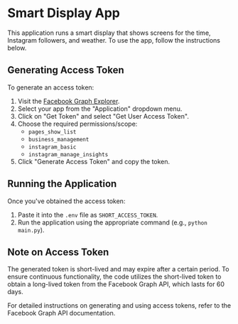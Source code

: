 # Smart Display App

This application runs a smart display that shows screens for the time, Instagram followers, and weather. To use the app, follow the instructions below.

## Generating Access Token

To generate an access token:

1. Visit the [Facebook Graph Explorer](https://developers.facebook.com/tools/explorer/).
2. Select your app from the "Application" dropdown menu.
3. Click on "Get Token" and select "Get User Access Token".
4. Choose the required permissions/scope:
   - `pages_show_list`
   - `business_management`
   - `instagram_basic`
   - `instagram_manage_insights`
5. Click "Generate Access Token" and copy the token.

## Running the Application

Once you've obtained the access token:

1. Paste it into the `.env` file as `SHORT_ACCESS_TOKEN`.
2. Run the application using the appropriate command (e.g., `python main.py`).

## Note on Access Token

The generated token is short-lived and may expire after a certain period. To ensure continuous functionality, the code utilizes the short-lived token to obtain a long-lived token from the Facebook Graph API, which lasts for 60 days.

For detailed instructions on generating and using access tokens, refer to the Facebook Graph API documentation.